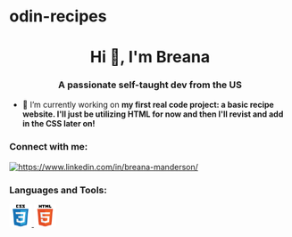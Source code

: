 # odin-recipes
<h1 align="center">Hi 👋, I'm Breana</h1>
<h3 align="center">A passionate self-taught dev from the US</h3>

- 🔭 I’m currently working on **my first real code project: a basic recipe website. I'll just be utilizing HTML for now and then I'll revist and add in the CSS later on!**

<h3 align="left">Connect with me:</h3>
<p align="left">
<a href="https://linkedin.com/in/https://www.linkedin.com/in/breana-manderson/" target="blank"><img align="center" src="https://raw.githubusercontent.com/rahuldkjain/github-profile-readme-generator/master/src/images/icons/Social/linked-in-alt.svg" alt="https://www.linkedin.com/in/breana-manderson/" height="30" width="40" /></a>
</p>

<h3 align="left">Languages and Tools:</h3>
<p align="left"> <a href="https://www.w3schools.com/css/" target="_blank" rel="noreferrer"> <img src="https://raw.githubusercontent.com/devicons/devicon/master/icons/css3/css3-original-wordmark.svg" alt="css3" width="40" height="40"/> </a> <a href="https://www.w3.org/html/" target="_blank" rel="noreferrer"> <img src="https://raw.githubusercontent.com/devicons/devicon/master/icons/html5/html5-original-wordmark.svg" alt="html5" width="40" height="40"/> </a> </p>
